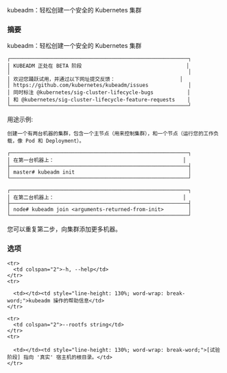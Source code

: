 
<!-- 
kubeadm: easily bootstrap a secure Kubernetes cluster 
-->
kubeadm：轻松创建一个安全的 Kubernetes 集群

<!-- 
### Synopsis 
-->
### 摘要



<!-- 
kubeadm: easily bootstrap a secure Kubernetes cluster. 
-->
kubeadm：轻松创建一个安全的 Kubernetes 集群

<!-- 
    ┌──────────────────────────────────────────────────────────┐
    │ KUBEADM IS CURRENTLY IN BETA                             │
    │                                                          │
    │ But please, try it out and give us feedback at:          │
    │ https://github.com/kubernetes/kubeadm/issues             │
    │ and at-mention @kubernetes/sig-cluster-lifecycle-bugs    │
    │ or @kubernetes/sig-cluster-lifecycle-feature-requests    │
    └──────────────────────────────────────────────────────────┘ 
-->
    ┌──────────────────────────────────────────────────────────┐
    │ KUBEADM 正处在 BETA 阶段                                  │
    │                                                          │
    │ 欢迎您踊跃试用，并通过以下网址提交反馈：                     │
    │ https://github.com/kubernetes/kubeadm/issues             │
    │ 同时标注 @kubernetes/sig-cluster-lifecycle-bugs           │
    │ 和 @kubernetes/sig-cluster-lifecycle-feature-requests    │
    └──────────────────────────────────────────────────────────┘ 


<!-- 
Example usage:

    Create a two-machine cluster with one master (which controls the cluster),
    and one node (where your workloads, like Pods and Deployments run). 
-->
用途示例:

    创建一个有两台机器的集群，包含一个主节点（用来控制集群），和一个节点（运行您的工作负载，像 Pod 和 Deployment）。

<!-- 
    ┌──────────────────────────────────────────────────────────┐
    │ On the first machine:                                    │
    ├──────────────────────────────────────────────────────────┤
    │ master# kubeadm init                                     │
    └──────────────────────────────────────────────────────────┘

    ┌──────────────────────────────────────────────────────────┐
    │ On the second machine:                                   │
    ├──────────────────────────────────────────────────────────┤
    │ node# kubeadm join <arguments-returned-from-init>        │
    └──────────────────────────────────────────────────────────┘ 
-->
    ┌──────────────────────────────────────────────────────────┐
    │ 在第一台机器上：                                          │
    ├──────────────────────────────────────────────────────────┤
    │ master# kubeadm init                                     │
    └──────────────────────────────────────────────────────────┘

    ┌──────────────────────────────────────────────────────────┐
    │ 在第二台机器上：                                          │
    ├──────────────────────────────────────────────────────────┤
    │ node# kubeadm join <arguments-returned-from-init>        │
    └──────────────────────────────────────────────────────────┘ 

<!-- 
You can then repeat the second step on as many other machines as you like. 
-->
您可以重复第二步，向集群添加更多机器。


<!-- 
### Options 
-->
### 选项

<table style="width: 100%; table-layout: fixed;">
  <colgroup>
    <col span="1" style="width: 10px;" />
    <col span="1" />
  </colgroup>
  <tbody>

    <tr>
      <td colspan="2">-h, --help</td>
    </tr>
    <tr>
<!--
      <td></td><td style="line-height: 130%; word-wrap: break-word;">help for kubeadm</td>
-->
      <td></td><td style="line-height: 130%; word-wrap: break-word;">kubeadm 操作的帮助信息</td>
    </tr>

    <tr>
      <td colspan="2">--rootfs string</td>
    </tr>
    <tr>
<!--
      <td></td><td style="line-height: 130%; word-wrap: break-word;">[EXPERIMENTAL] The path to the 'real' host root filesystem.</td>
-->
      <td></td><td style="line-height: 130%; word-wrap: break-word;">[试验阶段] 指向 '真实' 宿主机的根目录。</td>
    </tr>

  </tbody>
</table>


